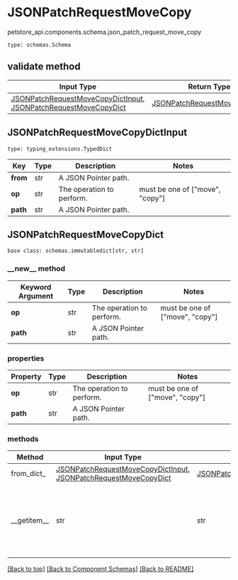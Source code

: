 # JSONPatchRequestMoveCopy
petstore_api.components.schema.json_patch_request_move_copy
```
type: schemas.Schema
```

## validate method
Input Type | Return Type | Notes
------------ | ------------- | -------------
[JSONPatchRequestMoveCopyDictInput](#jsonpatchrequestmovecopydictinput), [JSONPatchRequestMoveCopyDict](#jsonpatchrequestmovecopydict) | [JSONPatchRequestMoveCopyDict](#jsonpatchrequestmovecopydict) |

## JSONPatchRequestMoveCopyDictInput
```
type: typing_extensions.TypedDict
```
Key | Type |  Description | Notes
------------ | ------------- | ------------- | -------------
**from** | str | A JSON Pointer path. |
**op** | str | The operation to perform. | must be one of ["move", "copy"]
**path** | str | A JSON Pointer path. |

## JSONPatchRequestMoveCopyDict
```
base class: schemas.immutabledict[str, str]

```
### &lowbar;&lowbar;new&lowbar;&lowbar; method
Keyword Argument | Type | Description | Notes
---------------- | ---- | ----------- | -----
**op** | str | The operation to perform. | must be one of ["move", "copy"]
**path** | str | A JSON Pointer path. |

### properties
Property | Type | Description | Notes
-------- | ---- | ----------- | -----
**op** | str | The operation to perform. | must be one of ["move", "copy"]
**path** | str | A JSON Pointer path. |

### methods
Method | Input Type | Return Type | Notes
------ | ---------- | ----------- | ------
from_dict_ | [JSONPatchRequestMoveCopyDictInput](#jsonpatchrequestmovecopydictinput), [JSONPatchRequestMoveCopyDict](#jsonpatchrequestmovecopydict) | [JSONPatchRequestMoveCopyDict](#jsonpatchrequestmovecopydict) | a constructor
&lowbar;&lowbar;getitem&lowbar;&lowbar; | str | str | This model has invalid python names so this method is used under the hood when you access instance["from"], 

[[Back to top]](#top) [[Back to Component Schemas]](../../../README.md#Component-Schemas) [[Back to README]](../../../README.md)
